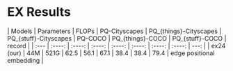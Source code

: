 
# EX Results

| Models      | Parameters  | FLOPs         | PQ-Cityscapes         | PQ_{things}-Cityscapes         | PQ_{stuff}-Cityscapes          | PQ-COCO         | PQ_{things}-COCO        | PQ_{stuff}-COCO       | record         |
| :---        |    :----:   |      :----:   |      :----:   |      :----:   |      :----:  |     :----:   |      :----:    |     ---: |
| ex24 (our) | 44M       | 521G   |      62.5         |    56.1    |  67.1  |  38.4    |  38.4 |  79.4  | edge positional embedding |
